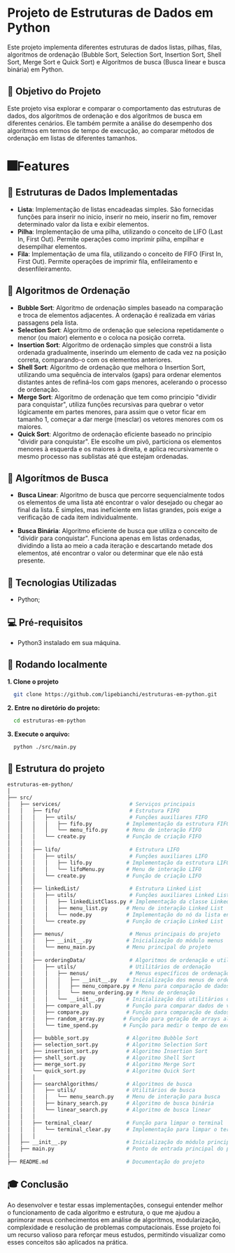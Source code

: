 # Projeto de Estruturas de Dados em Python

Este projeto implementa diferentes estruturas de dados listas, pilhas, filas, algoritmos de ordenação (Bubble Sort, Selection Sort, Insertion Sort, Shell Sort, Merge Sort e Quick Sort) e Algorítmos de busca (Busca linear e busca binária) em Python.

## 🎯 Objetivo do Projeto
Este projeto visa explorar e comparar o comportamento das estruturas de dados, dos algoritmos de ordenação e dos algorítmos de busca em diferentes cenários. Ele também permite a análise do desempenho dos algoritmos em termos de tempo de execução, ao comparar métodos de ordenação em listas de diferentes tamanhos.

# 🎆Features

## 🥇 Estruturas de Dados Implementadas
- **Lista**: Implementação de listas encadeadas simples. São fornecidas funções para inserir no inicio, inserir no meio, inserir no fim, remover determinado valor da lista e exibir elementos.
- **Pilha**: Implementação de uma pilha, utilizando o conceito de LIFO (Last In, First Out). Permite operações como imprimir pilha, empilhar e desempilhar elementos.
- **Fila**: Implementação de uma fila, utilizando o conceito de FIFO (First In, First Out). Permite operações de imprimir fila, enfileiramento e desenfileiramento.

## 🥈 Algoritmos de Ordenação

- **Bubble Sort**: Algoritmo de ordenação simples baseado na comparação e troca de elementos adjacentes. A ordenação é realizada em várias passagens pela lista.
- **Selection Sort**: Algoritmo de ordenação que seleciona repetidamente o menor (ou maior) elemento e o coloca na posição correta.
- **Insertion Sort**: Algoritmo de ordenação simples que constrói a lista ordenada gradualmente, inserindo um elemento de cada vez na posição correta, comparando-o com os elementos anteriores.
- **Shell Sort**: Algoritmo de ordenação que melhora o Insertion Sort, utilizando uma sequência de intervalos (gaps) para ordenar elementos distantes antes de refiná-los com gaps menores, acelerando o processo de ordenação.
- **Merge Sort**: Algoritmo de ordenação que tem como principio "dividir para conquistar", utiliza funções recursivas para quebrar o vetor lógicamente em partes menores, para assim que o vetor ficar em tamanho 1, começar a dar merge (mesclar) os vetores menores com os maiores.
- **Quick Sort**: Algoritmo de ordenação eficiente baseado no princípio "dividir para conquistar". Ele escolhe um pivô, particiona os elementos menores à esquerda e os maiores à direita, e aplica recursivamente o mesmo processo nas sublistas até que estejam ordenadas.

## 🥉 Algorítmos de Busca

- **Busca Linear**: Algoritmo de busca que percorre sequencialmente todos os elementos de uma lista até encontrar o valor desejado ou chegar ao final da lista. É simples, mas ineficiente em listas grandes, pois exige a verificação de cada item individualmente.

- **Busca Binária**: Algoritmo eficiente de busca que utiliza o conceito de "dividir para conquistar". Funciona apenas em listas ordenadas, dividindo a lista ao meio a cada iteração e descartando metade dos elementos, até encontrar o valor ou determinar que ele não está presente. 

## 🏅 Tecnologias Utilizadas

- Python;

## 💻 Pré-requisitos

- Python3 instalado em sua máquina.

## 🚀 Rodando localmente

**1. Clone o projeto**

```bash
  git clone https://github.com/lipebianchi/estruturas-em-python.git
```

**2. Entre no diretório do projeto:**

```bash
  cd estruturas-em-python
```

**3. Execute o arquivo:**

```bash
  python ./src/main.py
```


## 📁 Estrutura do projeto


```graphql
estruturas-em-python/
│
├── src/
│   ├── services/                      # Serviços principais
│   │   ├── fifo/                      # Estrutura FIFO
│   │   │   ├── utils/                 # Funções auxiliares FIFO
│   │   │   │   ├── fifo.py           # Implementação da estrutura FIFO
│   │   │   │   └── menu_fifo.py      # Menu de interação FIFO
│   │   │   └── create.py             # Função de criação FIFO
│   │   │
│   │   ├── lifo/                      # Estrutura LIFO
│   │   │   ├── utils/                 # Funções auxiliares LIFO
│   │   │   │   ├── lifo.py           # Implementação da estrutura LIFO
│   │   │   │   └── lifoMenu.py       # Menu de interação LIFO
│   │   │   └── create.py             # Função de criação LIFO
│   │   │
│   │   ├── linkedList/                # Estrutura Linked List
│   │   │   ├── utils/                 # Funções auxiliares Linked List
│   │   │   │   ├── linkedListClass.py # Implementação da classe Linked List
│   │   │   │   ├── menu_list.py      # Menu de interação Linked List
│   │   │   │   └── node.py           # Implementação do nó da lista encadeada
│   │   │   └── create.py             # Função de criação Linked List
│   │   │
│   │   ├── menus/                     # Menus principais do projeto
│   │   │   ├── __init__.py           # Inicialização do módulo menus
│   │   │   └── menu_main.py          # Menu principal do projeto
│   │   │
│   │   ├── orderingData/              # Algoritmos de ordenação e utilitários
│   │   │   ├── utils/                 # Utilitários de ordenação
│   │   │   │   ├── menus/             # Menus específicos de ordenação
│   │   │   │   │   ├── __init__.py   # Inicialização dos menus de ordenação
│   │   │   │   │   ├── menu_compare.py # Menu para comparação de dados
│   │   │   │   │   └── menu_ordering.py # Menu de ordenação
│   │   │   │   └── __init__.py       # Inicialização dos utilitários de ordenação
│   │   │   ├── compare_all.py        # Função para comparar dados de várias fontes
│   │   │   ├── compare.py            # Função para comparação de dados
│   │   │   ├── random_array.py      # Função para geração de arrays aleatórios
│   │   │   └── time_spend.py        # Função para medir o tempo de execução dos algoritmos
│   │   │
│   │   ├── bubble_sort.py            # Algoritmo Bubble Sort
│   │   ├── selection_sort.py         # Algoritmo Selection Sort
│   │   ├── insertion_sort.py         # Algoritmo Insertion Sort
│   │   ├── shell_sort.py             # Algoritmo Shell Sort
│   │   ├── merge_sort.py             # Algoritmo Merge Sort
│   │   └── quick_sort.py             # Algoritmo Quick Sort
│   │   │
│   │   ├── searchAlgorithms/         # Algoritmos de busca
│   │   │   ├── utils/                # Utilitários de busca
│   │   │   │   └── menu_search.py    # Menu de interação para busca
│   │   │   ├── binary_search.py      # Algoritmo de busca binária
│   │   │   └── linear_search.py      # Algoritmo de busca linear
│   │   │
│   │   ├── terminal_clear/           # Função para limpar o terminal
│   │   │   └── terminal_clear.py     # Implementação para limpar o terminal
│   │   │
│   ├── __init__.py                   # Inicialização do módulo principal
│   ├── main.py                       # Ponto de entrada principal do projeto
│
├── README.md                         # Documentação do projeto
```

## 🎓 Conclusão

Ao desenvolver e testar essas implementações, consegui entender melhor o funcionamento de cada algoritmo e estrutura, o que me ajudou a aprimorar meus conhecimentos em análise de algoritmos, modularização, complexidade e resolução de problemas computacionais. Esse projeto foi um recurso valioso para reforçar meus estudos, permitindo visualizar como esses conceitos são aplicados na prática.